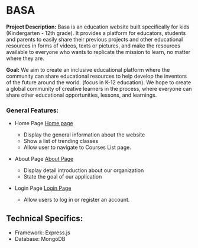 # BASA

**Project Description:** Basa is an education website built specifically for kids (Kindergarten - 12th grade). It provides a platform for educators, students and parents to easily share their previous projects and other educational resources in forms of videos, texts or pictures, and make the resources available to everyone who wants to replicate the mission to learn, no matter where they are.

**Goal:** We aim to create an inclusive educational platform where the community can share educational resources to help develop the inventors of the future around the world. (focus in K-12 education). We hope to create a global community of creative learners in the process, where everyone can share other educational opportunities, lessons, and learnings.


### General Features:

* Home Page [Home page](client/views/home.hbs)
	- Display the general information about the website
	- Show a list of trending classes
	- Allow user to navigate to Courses List page.

* About Page [About Page](client/views/about.hbs)
	- Display detail introduction about our organization
	- State the goal of our application

* Login Page [Login Page](client/views/login.hbs)
	- Allow users to log in or register an account.


## Technical Specifics:
* Framework: Express.js
* Database: MongoDB




